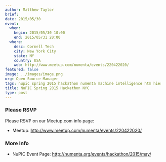 ```yaml
---
author: Matthew Taylor
brief:
date: 2015/05/30
event:
  when:
    begin: 2015/05/30 10:00
    end: 2015/05/31 20:00
  where:
    desc: Cornell Tech
    city: New York City
    state: NY
    country: USA
    web: http://www.meetup.com/numenta/events/220422020/
featured: false
image: ../images/image.png
org: Open Source Manager
tags: nupic spring 2015 hackathon numenta machine intelligence htm hierarchical temporal memory
title: NuPIC Spring 2015 Hackathon NYC
type: post
---
```


### Please RSVP

Please RSVP on our Meetup.com info page:

* Meetup: http://www.meetup.com/numenta/events/220422020/

### More Info

* NuPIC Event Page: http://numenta.org/events/hackathon/2015/may/

